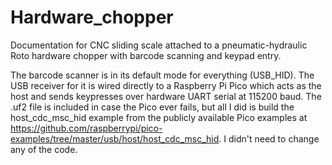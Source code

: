 # Hardware_chopper
Documentation for CNC sliding scale attached to a pneumatic-hydraulic Roto hardware chopper with barcode scanning and keypad entry.

The barcode scanner is in its default mode for everything (USB_HID). The USB receiver for it is wired directly to a Raspberry Pi Pico which acts as the host and sends keypresses over hardware UART serial at 115200 baud. The .uf2 file is included in case the Pico ever fails, but all I did is build the host_cdc_msc_hid example from the publicly available Pico examples at https://github.com/raspberrypi/pico-examples/tree/master/usb/host/host_cdc_msc_hid. I didn't need to change any of the code.
